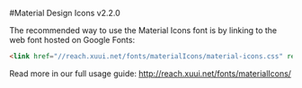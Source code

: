#Material Design Icons v2.2.0

The recommended way to use the Material Icons font is by linking to the web font hosted on Google Fonts:

```html
<link href="//reach.xuui.net/fonts/materialIcons/material-icons.css" rel="stylesheet">
```

Read more in our full usage guide:
http://reach.xuui.net/fonts/materialIcons/
